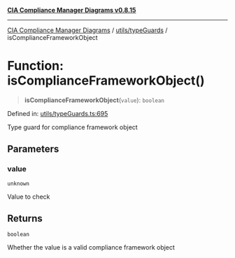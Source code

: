 [**CIA Compliance Manager Diagrams v0.8.15**](../../../README.md)

***

[CIA Compliance Manager Diagrams](../../../modules.md) / [utils/typeGuards](../README.md) / isComplianceFrameworkObject

# Function: isComplianceFrameworkObject()

> **isComplianceFrameworkObject**(`value`): `boolean`

Defined in: [utils/typeGuards.ts:695](https://github.com/Hack23/cia-compliance-manager/blob/50a3bb1fa64948444e36c06fee075b5043350db0/src/utils/typeGuards.ts#L695)

Type guard for compliance framework object

## Parameters

### value

`unknown`

Value to check

## Returns

`boolean`

Whether the value is a valid compliance framework object
